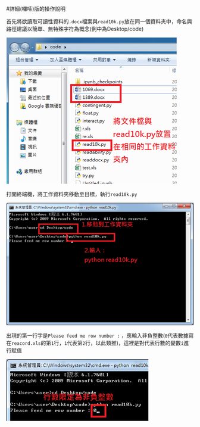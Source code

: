 #詳細(囉嗦)版的操作說明

首先將欲讀取可讀性資料的`.docx`檔案與`read10k.py`放在同一個資料夾中，命名與路徑建議以簡單、無特殊字符為概念(例中為Desktop/code)

![17](https://github.com/otto1994/Readability/blob/master/figure/17.png)

打開終端機，將工作資料夾移動至目標，執行`read10k.py`

![16](https://github.com/otto1994/Readability/blob/master/figure/16.png)

出現的第一行字是`Please feed me row number :` ，應輸入非負整數(`0`代表數據寫在`reacord.xls`的第`1`行，`1`代表第`2`行，以此類推)，這裡是對代表行數的變數`i`進行賦值

![18](https://github.com/otto1994/Readability/blob/master/figure/18.png)
